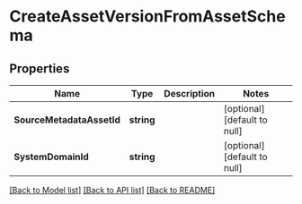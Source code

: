 # CreateAssetVersionFromAssetSchema

## Properties
Name | Type | Description | Notes
------------ | ------------- | ------------- | -------------
**SourceMetadataAssetId** | **string** |  | [optional] [default to null]
**SystemDomainId** | **string** |  | [optional] [default to null]

[[Back to Model list]](../README.md#documentation-for-models) [[Back to API list]](../README.md#documentation-for-api-endpoints) [[Back to README]](../README.md)


